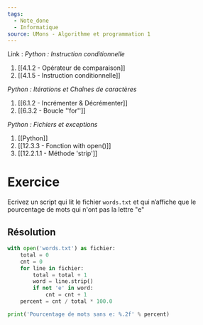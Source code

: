 ```yaml
---
tags:
  - Note_done
  - Informatique
source: UMons - Algorithme et programmation 1
---
```


Link :
_Python : Instruction conditionnelle_
1. [[4.1.2 - Opérateur de comparaison]]
1. [[4.1.5 - Instruction conditionnelle]]

_Python : Itérations et Chaînes de caractères_
1. [[6.1.2 - Incrémenter & Décrémenter]]
1. [[6.3.2 - Boucle ''for'']]

_Python : Fichiers et exceptions_
1. [[Python]]
2. [[12.3.3 - Fonction with open()]]
1. [[12.2.1.1 - Méthode 'strip']]

# Exercice
Ecrivez un script qui lit le fichier `words.txt` et qui n’affiche que le pourcentage de mots qui n'ont pas la lettre "e"

## Résolution
```python
with open('words.txt') as fichier: 
	total = 0 
	cnt = 0 
	for line in fichier: 
		total = total + 1 
		word = line.strip() 
		if not 'e' in word: 
			cnt = cnt + 1 
	percent = cnt / total * 100.0 

print('Pourcentage de mots sans e: %.2f' % percent)
```
